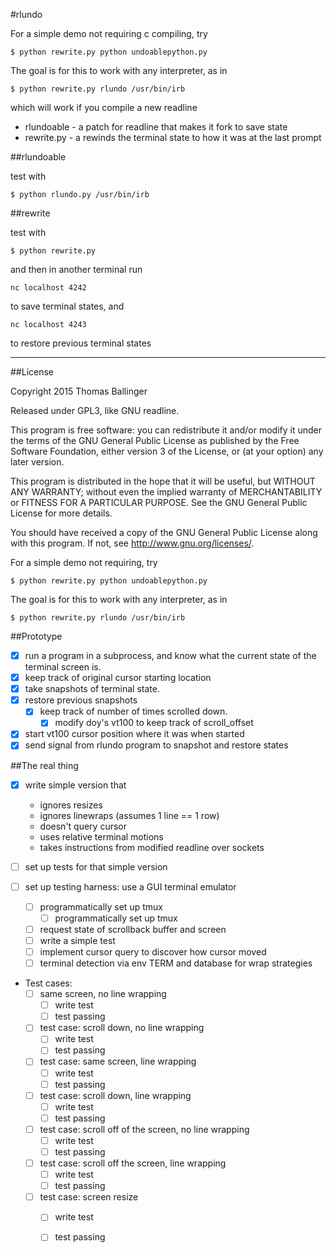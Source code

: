#rlundo


For a simple demo not requiring c compiling, try

    $ python rewrite.py python undoablepython.py

The goal is for this to work with any interpreter, as in

    $ python rewrite.py rlundo /usr/bin/irb

which will work if you compile a new readline


* rlundoable - a patch for readline that makes it fork to save state
* rewrite.py - a rewinds the terminal state to how it was at the last prompt




##rlundoable

test with 

    $ python rlundo.py /usr/bin/irb


##rewrite

test with 

    $ python rewrite.py

and then in another terminal run

    nc localhost 4242

to save terminal states, and

    nc localhost 4243

to restore previous terminal states


---

##License

Copyright 2015 Thomas Ballinger

Released under GPL3, like GNU readline.

This program is free software: you can redistribute it and/or modify
it under the terms of the GNU General Public License as published by
the Free Software Foundation, either version 3 of the License, or
(at your option) any later version.

This program is distributed in the hope that it will be useful,
but WITHOUT ANY WARRANTY; without even the implied warranty of
MERCHANTABILITY or FITNESS FOR A PARTICULAR PURPOSE.  See the
GNU General Public License for more details.

You should have received a copy of the GNU General Public License
along with this program.  If not, see <http://www.gnu.org/licenses/>.









For a simple demo not requiring, try

    $ python rewrite.py python undoablepython.py

The goal is for this to work with any interpreter, as in

    $ python rewrite.py rlundo /usr/bin/irb



##Prototype

- [x] run a program in a subprocess, and know what the current state of the terminal screen is.
- [x] keep track of original cursor starting location
- [x] take snapshots of terminal state.
- [x] restore previous snapshots
  - [x] keep track of number of times scrolled down.
    - [x] modify doy's vt100 to keep track of scroll_offset
- [x] start vt100 cursor position where it was when started
- [x] send signal from rlundo program to snapshot and restore states

##The real thing

- [x] write simple version that
  * ignores resizes
  * ignores linewraps (assumes 1 line == 1 row)
  * doesn't query cursor
  * uses relative terminal motions
  * takes instructions from modified readline over sockets

- [ ] set up tests for that simple version

- [ ] set up testing harness: use a GUI terminal emulator 
  - [ ] programmatically set up tmux
    - [ ] programmatically set up tmux
  - [ ] request state of scrollback buffer and screen
  - [ ] write a simple test
  - [ ] implement cursor query to discover how cursor moved
  - [ ] terminal detection via env TERM and database for wrap strategies

- Test cases:
  - [ ] same screen, no line wrapping
    - [ ] write test
    - [ ] test passing
  - [ ] test case: scroll down, no line wrapping
    - [ ] write test
    - [ ] test passing
  - [ ] test case: same screen, line wrapping
    - [ ] write test
    - [ ] test passing
  - [ ] test case: scroll down, line wrapping
    - [ ] write test
    - [ ] test passing
  - [ ] test case: scroll off of the screen, no line wrapping
    - [ ] write test
    - [ ] test passing
  - [ ] test case: scroll off the screen, line wrapping
    - [ ] write test
    - [ ] test passing
  - [ ] test case: screen resize
    - [ ] write test
    - [ ] test passing

